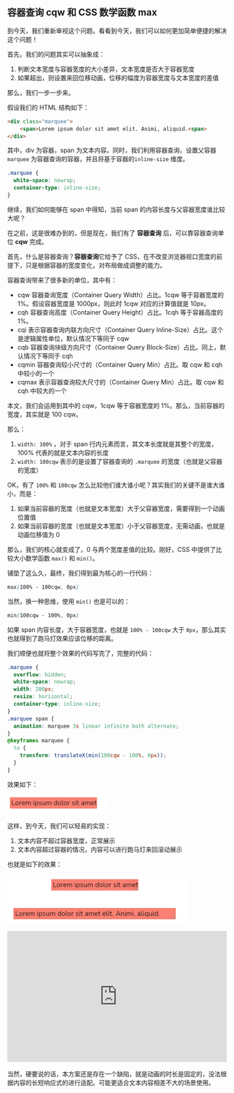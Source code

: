 ## 容器查询 cqw 和 CSS 数学函数 max

到今天，我们重新审视这个问题。看看到今天，我们可以如何更加简单便捷的解决这个问题！

首先，我们的问题其实可以抽象成：

1. 判断文本宽度与容器宽度的大小差异，文本宽度是否大于容器宽度
2. 如果超出，则设置来回位移动画，位移的幅度为容器宽度与文本宽度的差值

那么，我们一步一步来。

假设我们的 HTML 结构如下：

```html
<div class="marquee">
	<span>Lorem ipsum dolor sit amet elit. Animi, aliquid.<span>
</div>
```

其中，div 为容器，span 为文本内容。同时，我们利用容器查询，设置父容器 `marquee` 为容器查询的容器，并且将基于容器的`inline-size` 维度。

```css
.marquee {
  white-space: nowrap;
  container-type: inline-size;
}
```

继续，我们如何能够在 span 中得知，当前 span 的内容长度与父容器宽度谁比较大呢？

在之前，这是很难办到的，但是现在，我们有了 **容器查询** 后，可以靠容器查询单位 **cqw** 完成。

首先，什么是容器查询？**容器查询**它给予了 CSS，在不改变浏览器视口宽度的前提下，只是根据容器的宽度变化，对布局做成调整的能力。

容器查询带来了很多新的单位，其中有：

- cqw 容器查询宽度（Container Query Width）占比。1cqw 等于容器宽度的 1%。假设容器宽度是 1000px，则此时 1cqw 对应的计算值就是 10px。
- cqh 容器查询高度（Container Query Height）占比。1cqh 等于容器高度的 1%。
- cqi 表示容器查询内联方向尺寸（Container Query Inline-Size）占比。这个是逻辑属性单位，默认情况下等同于 cqw
- cqb 容器查询块级方向尺寸（Container Query Block-Size）占比。同上，默认情况下等同于 cqh
- cqmin 容器查询较小尺寸的（Container Query Min）占比。取 cqw 和 cqh 中较小的一个
- cqmax 表示容器查询较大尺寸的（Container Query Min）占比。取 cqw 和 cqh 中较大的一个

本文，我们会运用到其中的 cqw，1cqw 等于容器宽度的 1%。那么，当前容器的宽度，其实就是 100 cqw。

那么：

1. `width: 100%` ，对于 span 行内元素而言，其文本长度就是其整个的宽度，100% 代表的就是文本内容的长度
2. `width: 100cqw` 表示的是设置了容器查询的 `.marquee` 的宽度（也就是父容器的宽度）

OK，有了 `100%` 和 `100cqw` 怎么比较他们谁大谁小呢？其实我们的关键不是谁大谁小，而是：

1. 如果当前容器的宽度（也就是文本宽度）大于父容器宽度，需要得到一个动画位置值
2. 如果当前容器的宽度（也就是文本宽度）小于父容器宽度，无需动画，也就是动画位移值为 0

那么，我们的核心就变成了，0 与两个宽度差值的比较。刚好，CSS 中提供了比较大小数学函数 `max()` 和 `min()`。

铺垫了这么久，最终，我们得到最为核心的一行代码：

```css
max(100% - 100cqw, 0px)
```

当然，换一种思维，使用 `min()` 也是可以的：

```css
min(100cqw - 100%, 0px)
```

如果 span 内容长度，大于容器宽度，也就是 `100% - 100cqw` 大于 `0px`，那么其实也就得到了跑马灯效果应该位移的距离。

我们顺便也就将整个效果的代码写完了，完整的代码：

```scss
.marquee {
  overflow: hidden;
  white-space: nowrap;
  width: 200px;
  resize: horizontal;
  container-type: inline-size;
}
.marquee span {
  animation: marquee 3s linear infinite both alternate;
}
@keyframes marquee {
  to {
    transform: translateX(min(100cqw - 100%, 0px));
  }
}
```

效果如下：

![img](./img/219847227-6182441c-ff6a-4195-a552-319831041dbf.gif)

这样，到今天，我们可以轻易的实现：

1. 文本内容不超过容器宽度，正常展示
2. 文本内容超过容器的情况，内容可以进行跑马灯来回滚动展示

也就是如下的效果：

![img](./img/219847245-baf51088-c7e5-450d-b277-06b8f2989443.gif)

<iframe height="300" style="width: 100%;" scrolling="no" title="Pure CSS Marquee" src="https://codepen.io/mafqla/embed/abxRWPR?default-tab=html%2Cresult&editable=true&theme-id=light" frameborder="no" loading="lazy" allowtransparency="true" allowfullscreen="true">
  See the Pen <a href="https://codepen.io/mafqla/pen/abxRWPR">
  Pure CSS Marquee</a> by mafqla (<a href="https://codepen.io/mafqla">@mafqla</a>)
  on <a href="https://codepen.io">CodePen</a>.
</iframe>

当然，硬要说的话，本方案还是存在一个缺陷，就是动画的时长是固定的，没法根据内容的长短响应式的进行适配。可能更适合文本内容相差不大的场景使用。
